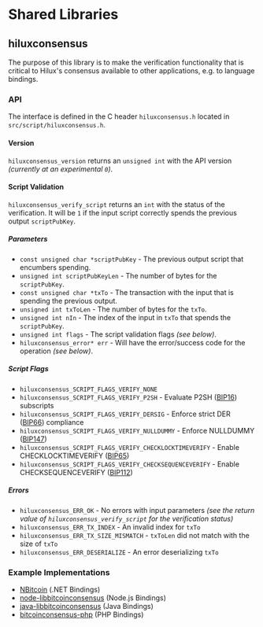 Shared Libraries
================

## hiluxconsensus

The purpose of this library is to make the verification functionality that is critical to Hilux's consensus available to other applications, e.g. to language bindings.

### API

The interface is defined in the C header `hiluxconsensus.h` located in  `src/script/hiluxconsensus.h`.

#### Version

`hiluxconsensus_version` returns an `unsigned int` with the API version *(currently at an experimental `0`)*.

#### Script Validation

`hiluxconsensus_verify_script` returns an `int` with the status of the verification. It will be `1` if the input script correctly spends the previous output `scriptPubKey`.

##### Parameters
- `const unsigned char *scriptPubKey` - The previous output script that encumbers spending.
- `unsigned int scriptPubKeyLen` - The number of bytes for the `scriptPubKey`.
- `const unsigned char *txTo` - The transaction with the input that is spending the previous output.
- `unsigned int txToLen` - The number of bytes for the `txTo`.
- `unsigned int nIn` - The index of the input in `txTo` that spends the `scriptPubKey`.
- `unsigned int flags` - The script validation flags *(see below)*.
- `hiluxconsensus_error* err` - Will have the error/success code for the operation *(see below)*.

##### Script Flags
- `hiluxconsensus_SCRIPT_FLAGS_VERIFY_NONE`
- `hiluxconsensus_SCRIPT_FLAGS_VERIFY_P2SH` - Evaluate P2SH ([BIP16](https://github.com/bitcoin/bips/blob/master/bip-0016.mediawiki)) subscripts
- `hiluxconsensus_SCRIPT_FLAGS_VERIFY_DERSIG` - Enforce strict DER ([BIP66](https://github.com/bitcoin/bips/blob/master/bip-0066.mediawiki)) compliance
- `hiluxconsensus_SCRIPT_FLAGS_VERIFY_NULLDUMMY` - Enforce NULLDUMMY ([BIP147](https://github.com/bitcoin/bips/blob/master/bip-0147.mediawiki))
- `hiluxconsensus_SCRIPT_FLAGS_VERIFY_CHECKLOCKTIMEVERIFY` - Enable CHECKLOCKTIMEVERIFY ([BIP65](https://github.com/bitcoin/bips/blob/master/bip-0065.mediawiki))
- `hiluxconsensus_SCRIPT_FLAGS_VERIFY_CHECKSEQUENCEVERIFY` - Enable CHECKSEQUENCEVERIFY ([BIP112](https://github.com/bitcoin/bips/blob/master/bip-0112.mediawiki))

##### Errors
- `hiluxconsensus_ERR_OK` - No errors with input parameters *(see the return value of `hiluxconsensus_verify_script` for the verification status)*
- `hiluxconsensus_ERR_TX_INDEX` - An invalid index for `txTo`
- `hiluxconsensus_ERR_TX_SIZE_MISMATCH` - `txToLen` did not match with the size of `txTo`
- `hiluxconsensus_ERR_DESERIALIZE` - An error deserializing `txTo`

### Example Implementations
- [NBitcoin](https://github.com/NicolasDorier/NBitcoin/blob/master/NBitcoin/Script.cs#L814) (.NET Bindings)
- [node-libbitcoinconsensus](https://github.com/bitpay/node-libbitcoinconsensus) (Node.js Bindings)
- [java-libbitcoinconsensus](https://github.com/dexX7/java-libbitcoinconsensus) (Java Bindings)
- [bitcoinconsensus-php](https://github.com/Bit-Wasp/bitcoinconsensus-php) (PHP Bindings)
